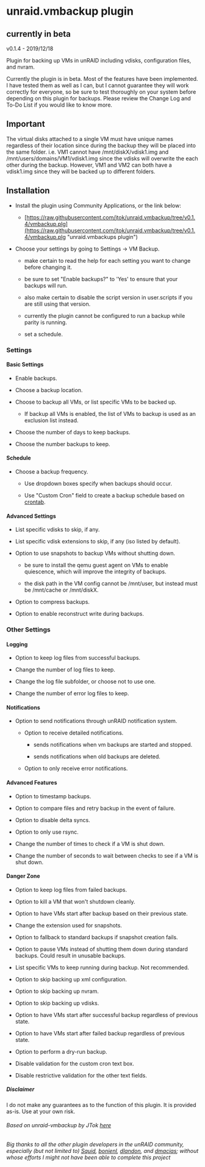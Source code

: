 # unraid.vmbackup plugin

## currently in beta

v0.1.4 - 2019/12/18

Plugin for backing up VMs in unRAID including vdisks, configuration files, and nvram.

Currently the plugin is in beta. Most of the features have been implemented. I have tested them as well as I can, but I cannot guarantee they will work correctly for everyone, so be sure to test thoroughly on your system before depending on this plugin for backups. Please review the Change Log and To-Do List if you would like to know more.

## Important

The virtual disks attached to a single VM must have unique names regardless of their location since during the backup they will be placed into the same folder.
i.e. VM1 cannot have /mnt/diskX/vdisk1.img and /mnt/users/domains/VM1/vdisk1.img since the vdisks will overwrite the each other during the backup. However, VM1 and VM2 can both have a vdisk1.img since they will be backed up to different folders.

## Installation

- Install the plugin using Community Applications, or the link below:

  - [https://raw.githubusercontent.com/jtok/unraid.vmbackup/tree/v0.1.4/vmbackup.plg](https://raw.githubusercontent.com/jtok/unraid.vmbackup/tree/v0.1.4/vmbackup.plg "unraid.vmbackups plugin")

- Choose your settings by going to Settings -> VM Backup.

  - make certain to read the help for each setting you want to change before changing it.

  - be sure to set "Enable backups?" to 'Yes' to ensure that your backups will run.

  - also make certain to disable the script version in user.scripts if you are still using that version.

  - currently the plugin cannot be configured to run a backup while parity is running.

  - set a schedule.

### Settings

#### Basic Settings

- Enable backups.

- Choose a backup location.

- Choose to backup all VMs, or list specific VMs to be backed up.

  - If backup all VMs is enabled, the list of VMs to backup is used as an exclusion list instead.

- Choose the number of days to keep backups.

- Choose the number backups to keep.

#### Schedule

- Choose a backup frequency.

  - Use dropdown boxes specify when backups should occur.

  - Use "Custom Cron" field to create a backup schedule based on [crontab](https://crontab.guru/ "crontab guru").

#### Advanced Settings

- List specific vdisks to skip, if any.

- List specific vdisk extensions to skip, if any (iso listed by default).

- Option to use snapshots to backup VMs without shutting down.

  - be sure to install the qemu guest agent on VMs to enable quiescence, which will improve the integrity of backups.

  - the disk path in the VM config cannot be /mnt/user, but instead must be /mnt/cache or /mnt/diskX.

- Option to compress backups.

- Option to enable reconstruct write during backups.

### Other Settings

#### Logging

- Option to keep log files from successful backups.

- Change the number of log files to keep.

- Change the log file subfolder, or choose not to use one.

- Change the number of error log files to keep.

#### Notifications

- Option to send notifications through unRAID notification system.

  - Option to receive detailed notifications.

    - sends notifications when vm backups are started and stopped.

    - sends notifications when old backups are deleted.

  - Option to only receive error notifications.

#### Advanced Features

- Option to timestamp backups.

- Option to compare files and retry backup in the event of failure.

- Option to disable delta syncs.

- Option to only use rsync.

- Change the number of times to check if a VM is shut down.

- Change the number of seconds to wait between checks to see if a VM is shut down.

#### Danger Zone

- Option to keep log files from failed backups.

- Option to kill a VM that won't shutdown cleanly.

- Option to have VMs start after backup based on their previous state.

- Change the extension used for snapshots.

- Option to fallback to standard backups if snapshot creation fails.

- Option to pause VMs instead of shutting them down during standard backups. Could result in unusable backups.

- List specific VMs to keep running during backup. Not recommended.

- Option to skip backing up xml configuration.

- Option to skip backing up nvram.

- Option to skip backing up vdisks.

- Option to have VMs start after successful backup regardless of previous state.

- Option to have VMs start after failed backup regardless of previous state.

- Option to perform a dry-run backup.

- Disable validation for the custom cron text box.

- Disable restrictive validation for the other text fields.

##### Disclaimer

I do not make any guarantees as to the function of this plugin. It is provided as-is. Use at your own risk.

###### Based on unraid-vmbackup by JTok [here](https://github.com/JTok/unraid-vmbackup "unraid-vmbackup JTok's script")

###### Big thanks to all the other plugin developers in the unRAID community, especially (but not limited to) [Squid](https://forums.unraid.net/profile/10290-squid/ "Squid"), [bonienl](https://forums.unraid.net/profile/2736-bonienl/ "bonienl"), [dlandon](https://forums.unraid.net/profile/6013-dlandon/ "dlandon"), and [dmacias](https://forums.unraid.net/profile/11874-dmacias/ "dmacias"); without whose efforts I might not have been able to complete this project
